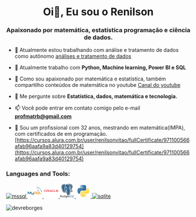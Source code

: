 <h1 align="center">Oi👋, Eu sou o Renilson</h1>
<h3 align="center">Apaixonado por matemática, estatística programação e ciência de dados.</h3>

- 🔭 Atualmente estou trabalhando com análise e tratamento de dados como autônomo [análises e tratamento de dados](https://github.com/devreborges/projetos_analise_dados.ipynb/tree/main)

- 🌱 Atualmente trabalho com **Python, Machine learning, Power BI e SQL**

- 👯 Como sou apaixonado por matemática e estatística, também compartilho conteúdos de matemática no youtube [Canal do youtube](https://www.youtube.com/channel/UCpKtijm7M8qosbkHvzda_NA)

- 💬 Me pergunte sobre **Estatística, dados, matemática e tecnologia.**

- 📫 Você pode entrar em contato comigo pelo e-mail **profmatrb@gmail.com**

- 📄 Sou um profissional com 32 anos, mestrando em matemática(IMPA), com certificados de em programação. [https://cursos.alura.com.br/user/renilsonvitao/fullCertificate/971100566afab96aafa9a83d40129754](https://cursos.alura.com.br/user/renilsonvitao/fullCertificate/971100566afab96aafa9a83d40129754)


<h3 align="left">Languages and Tools:</h3>
<p align="left"> <a href="https://www.microsoft.com/en-us/sql-server" target="_blank" rel="noreferrer"> <img src="https://www.svgrepo.com/show/303229/microsoft-sql-server-logo.svg" alt="mssql" width="40" height="40"/> </a> <a href="https://www.mysql.com/" target="_blank" rel="noreferrer"> <img src="https://raw.githubusercontent.com/devicons/devicon/master/icons/mysql/mysql-original-wordmark.svg" alt="mysql" width="40" height="40"/> </a> <a href="https://www.oracle.com/" target="_blank" rel="noreferrer"> <img src="https://raw.githubusercontent.com/devicons/devicon/master/icons/oracle/oracle-original.svg" alt="oracle" width="40" height="40"/> </a> <a href="https://www.postgresql.org" target="_blank" rel="noreferrer"> <img src="https://raw.githubusercontent.com/devicons/devicon/master/icons/postgresql/postgresql-original-wordmark.svg" alt="postgresql" width="40" height="40"/> </a> <a href="https://www.python.org" target="_blank" rel="noreferrer"> <img src="https://raw.githubusercontent.com/devicons/devicon/master/icons/python/python-original.svg" alt="python" width="40" height="40"/> </a> <a href="https://www.sqlite.org/" target="_blank" rel="noreferrer"> <img src="https://www.vectorlogo.zone/logos/sqlite/sqlite-icon.svg" alt="sqlite" width="40" height="40"/> </a> </p>

<p><img align="center" src="https://github-readme-stats.vercel.app/api/top-langs?username=devreborges&show_icons=true&locale=en&layout=compact" alt="devreborges" /></p>


<!---
devreborges/devreborges is a ✨ special ✨ repository because its `README.md` (this file) appears on your GitHub profile.
You can click the Preview link to take a look at your changes.
--->
